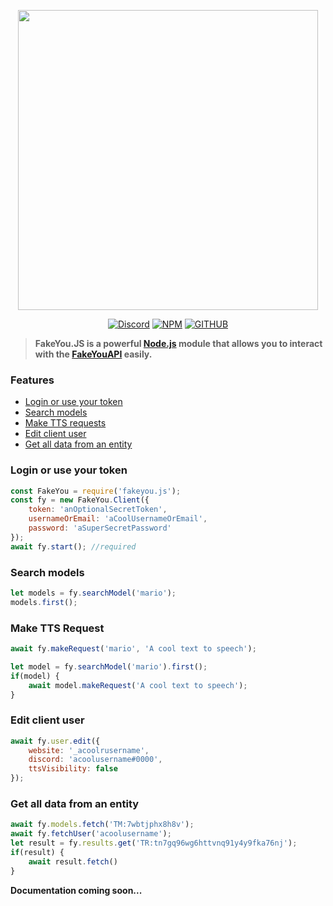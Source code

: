 <div align="center">
    <p><img src="https://user-images.githubusercontent.com/82254221/181195262-bd1ca7bb-9788-4155-acb5-1e5d072436f4.png" width="480"/></p>
	<p><a href="https://discord.gg/H72KFXm"><img src="https://img.shields.io/static/v1?label=DISCORD&message=FakeYou&color=7289da&style=for-the-badge" alt="Discord" /></a> <a href="https://www.npmjs.com/package/fakeyou.js"><img src="https://img.shields.io/npm/v/fakeyou.js?label=NPM&color=red&style=for-the-badge" alt="NPM" /></a> <a href="https://github.com/leunamcrack/fakeyou.js"><img src="https://img.shields.io/github/license/leunamcrack/fakeyou.js?style=for-the-badge" alt="GITHUB" /></a>
	</p>
</div>

> **FakeYou.JS is a powerful [Node.js](https://nodejs.org) module that allows you to interact with the [FakeYouAPI](https://docs.fakeyou.com) easily.**

### Features
* [Login or use your token](#login-or-use-your-token)
* [Search models](#search-models)
* [Make TTS requests](#make-tts-request)
* [Edit client user](#edit-client-user)
* [Get all data from an entity](#get-all-data-from-an-entity)

### Login or use your token
```js
const FakeYou = require('fakeyou.js');
const fy = new FakeYou.Client({
    token: 'anOptionalSecretToken',
    usernameOrEmail: 'aCoolUsernameOrEmail',
    password: 'aSuperSecretPassword'
});
await fy.start(); //required
```

### Search models
```js
let models = fy.searchModel('mario');
models.first();
```

### Make TTS Request
```js
await fy.makeRequest('mario', 'A cool text to speech');
```
```js
let model = fy.searchModel('mario').first();
if(model) {
    await model.makeRequest('A cool text to speech');
}
```

### Edit client user
```js
await fy.user.edit({
    website: '_acoolrusername',
    discord: 'acoolusername#0000',
    ttsVisibility: false
});
```

### Get all data from an entity
```js
await fy.models.fetch('TM:7wbtjphx8h8v');
await fy.fetchUser('acoolusername');
let result = fy.results.get('TR:tn7gq96wg6httvnq91y4y9fka76nj');
if(result) {
    await result.fetch()
}
```

**Documentation coming soon...**
